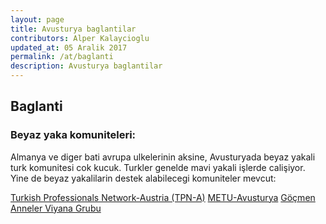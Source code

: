 ```yaml
---
layout: page
title: Avusturya baglantilar 
contributors: Alper Kalaycioglu
updated_at: 05 Aralik 2017
permalink: /at/baglanti
description: Avusturya baglantilar 
---
```


## Baglanti
### Beyaz yaka komuniteleri:
Almanya ve diger bati avrupa ulkelerinin aksine, Avusturyada beyaz yakali turk komunitesi cok kucuk. Turkler genelde mavi yakali işlerde calişiyor. Yine de beyaz yakalilarin destek alabilecegi komuniteler mevcut:

[Turkish Professionals Network-Austria (TPN-A)](https://www.facebook.com/profile.php?id=652498871504848&ref=br_rs "Turkish Professionals Network-Austria (TPN-A)")
[METU-Avusturya](https://www.facebook.com/groups/metu.avusturya/)
[Göçmen Anneler Viyana Grubu](https://www.facebook.com/profile.php?id=1967233323549309&ref=br_rs)
